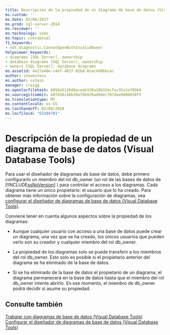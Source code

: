 ```yaml
---
title: Descripción de la propiedad de un diagrama de base de datos (Visual Database Tools) | Microsoft Docs
ms.custom: ''
ms.date: 03/06/2017
ms.prod: sql-server-2014
ms.reviewer: ''
ms.technology: ssms
ms.topic: conceptual
f1_keywords:
- vdt.diagnostic.CannotOpenWithInvalidOwner
helpviewer_keywords:
- diagrams [SQL Server], ownership
- database diagrams [SQL Server], ownership
- owners [SQL Server], database diagrams
ms.assetid: 4a27a48e-c4ef-4017-82b8-0cac4d0bbcac
author: stevestein
ms.author: sstein
manager: craigg
ms.openlocfilehash: 6056a5136d8aceab338a18b32ecfac35a1af0364
ms.sourcegitcommit: b87d36c46b39af8b929ad94ec707dee8800950f5
ms.translationtype: MT
ms.contentlocale: es-ES
ms.lasthandoff: 02/08/2020
ms.locfileid: "63204701"
---
```

# <a name="understand-database-diagram-ownership-visual-database-tools"></a>Descripción de la propiedad de un diagrama de base de datos (Visual Database Tools)
  Para usar el diseñador de diagramas de base de datos, debe primero configurarlo un miembro del rol db_owner (un rol de las bases de datos de [!INCLUDE[ssNoVersion](../../includes/ssnoversion-md.md)] ) para controlar el acceso a los diagramas. Cada diagrama tiene un único propietario: el usuario que lo ha creado. Para obtener más información sobre la configuración de diagramas, vea [configurar el diseñador de diagramas de base de datos &#40;Visual Database Tools&#41;](visual-database-tools.md).  
  
 Conviene tener en cuenta algunos aspectos sobre la propiedad de los diagramas:  
  
-   Aunque cualquier usuario con acceso a una base de datos puede crear un diagrama, una vez que se ha creado, los únicos usuarios que pueden verlo son su creador y cualquier miembro del rol db_owner.  
  
-   La propiedad de los diagramas solo se puede transferir a los miembros del rol db_owner. Esto solo es posible si el propietario anterior del diagrama se ha eliminado de la base de datos.  
  
-   Si se ha eliminado de la base de datos el propietario de un diagrama, el diagrama permanecerá en la base de datos hasta que el miembro del rol db_owner intente abrirlo. En ese momento, el miembro de db_owner podrá decidir si asume su propiedad.  
  
## <a name="see-also"></a>Consulte también  
 [Trabajar con diagramas de base de datos &#40;Visual Database Tools&#41;](work-with-database-diagrams-visual-database-tools.md)   
 [Configurar el diseñador de diagramas de base de datos &#40;Visual Database Tools&#41;](visual-database-tools.md)  
  
  

